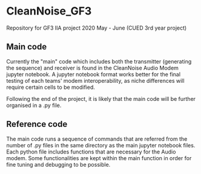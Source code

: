 # CleanNoise_GF3
Repository for GF3 IIA project 2020 May - June (CUED 3rd year project)

## Main code
Currently the "main" code which includes both the transmitter (generating the sequence) and receiver is found in the CleanNoise Audio Modem jupyter notebook. A jupyter notebook format works better for the final testing of each teams' modem interoperability, as niche differences will require certain cells to be modified. 

Following the end of the project, it is likely that the main code will be further organised in a .py file. 

## Reference code
The main code runs a sequence of commands that are referred from the number of .py files in the same directory as the main jupyter notebook files. Each python file includes functions that are necessary for the Audio modem. Some functionalities are kept within the main function in order for fine tuning and debugging to be possible. 